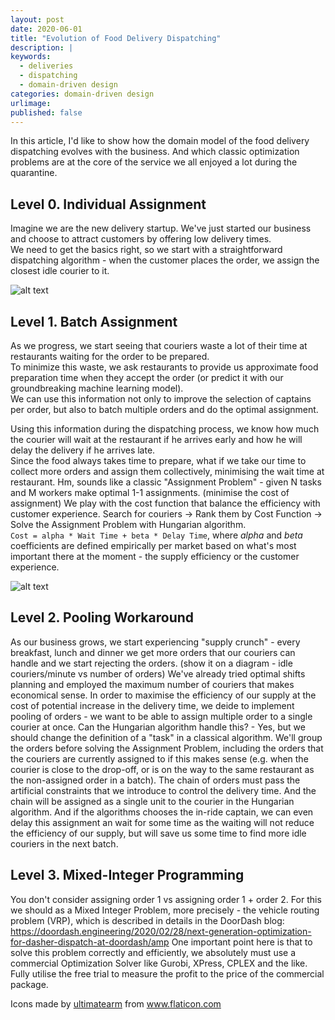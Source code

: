 ```yaml
---
layout: post
date: 2020-06-01
title: "Evolution of Food Delivery Dispatching"
description: |
keywords:
  - deliveries
  - dispatching
  - domain-driven design
categories: domain-driven design
urlimage: 
published: false
---
```


In this article, I'd like to show how the domain model of the food delivery dispatching evolves with the business. And which classic optimization problems are at the core of the service we all enjoyed a lot during the quarantine.  

<!--more-->

## Level 0. Individual Assignment

Imagine we are the new delivery startup. We've just started our business and choose to attract customers by offering low delivery times.  
We need to get the basics right, so we start with a straightforward dispatching algorithm - when the customer places the order, we assign the closest idle courier to it.

![alt text](https://ilyazinkovich-blog-images.s3.eu-central-1.amazonaws.com/2020-06-07-deliveries-dispatching-evolution/level-0.svg?style=centered "Level 0")

## Level 1. Batch Assignment

As we progress, we start seeing that couriers waste a lot of their time at restaurants waiting for the order to be prepared.  
To minimize this waste, we ask restaurants to provide us approximate food preparation time when they accept the order (or predict it with our groundbreaking machine learning model).  
We can use this information not only to improve the selection of captains per order, but also to batch multiple orders and do the optimal assignment.

Using this information during the dispatching process, we know how much the courier will wait at the restaurant if he arrives early and how he will delay the delivery if he arrives late.  
Since the food always takes time to prepare, what if we take our time to collect more orders and assign them collectively, minimising the wait time at restaurant.
Hm, sounds like a classic "Assignment Problem" - given N tasks and M workers make optimal 1-1 assignments. (minimise the cost of assignment)
We play with the cost function that balance the efficiency with customer experience.
Search for couriers -> Rank them by Cost Function -> Solve the Assignment Problem with Hungarian algorithm.  
`Cost = alpha * Wait Time + beta * Delay Time`, where _alpha_ and _beta_ coefficients are defined empirically per market based on what's most important there at the moment - the supply efficiency or the customer experience.

![alt text](https://ilyazinkovich-blog-images.s3.eu-central-1.amazonaws.com/2020-06-07-deliveries-dispatching-evolution/level-1.svg?style=centered "Level 1")

## Level 2. Pooling Workaround

As our business grows, we start experiencing "supply crunch" - every breakfast, lunch and dinner we get more orders that our couriers can handle and we start rejecting the orders. (show it on a diagram - idle couriers/minute vs number of orders) We've already tried optimal shifts planning and employed the maximum number of couriers that makes economical sense. In order to maximise the efficiency of our supply at the cost of potential increase in the delivery time, we deide to implement pooling of orders - we want to be able to assign multiple order to a single courier at once.
Can the Hungarian algorithm handle this? - Yes, but we should change the definition of a "task" in a classical algorithm.
We'll group the orders before solving the Assignment Problem, including the orders that the couriers are currently assigned to if this makes sense (e.g. when the courier is close to the drop-off, or is on the way to the same restaurant as the non-assigned order in a batch). The chain of orders must pass the artificial constraints that we introduce to control the delivery time. And the chain will be assigned as a single unit to the courier in the Hungarian algorithm.
And if the algorithms chooses the in-ride captain, we can even delay this assignment an wait for some time as the waiting will not reduce the efficiency of our supply, but will save us some time to find more idle couriers in the next batch.

## Level 3. Mixed-Integer Programming

You don't consider assigning order 1 vs assigning order 1 + order 2.
For this we should as a Mixed Integer Problem, more precisely - the vehicle routing problem (VRP), which is described in details in the DoorDash blog: https://doordash.engineering/2020/02/28/next-generation-optimization-for-dasher-dispatch-at-doordash/amp
One important point here is that to solve this problem correctly and efficiently, we absolutely must use a commercial Optimization Solver like Gurobi, XPress, CPLEX and the like. Fully utilise the free trial to measure the profit to the price of the commercial package.

Icons made by <a href="https://www.flaticon.com/authors/ultimatearm" title="ultimatearm">ultimatearm</a> from <a href="https://www.flaticon.com/" title="Flaticon"> www.flaticon.com</a>